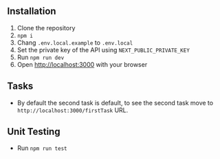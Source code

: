 ## Installation

1. Clone the repository
2. `npm i`
3. Chang `.env.local.example` to `.env.local`
4. Set the private key of the API using `NEXT_PUBLIC_PRIVATE_KEY` 
5. Run `npm run dev`
6. Open [http://localhost:3000](http://localhost:3000) with your browser

## Tasks

- By default the second task is default, to see the second task move to `http://localhost:3000/firstTask` URL.

## Unit Testing

- Run `npm run test`
